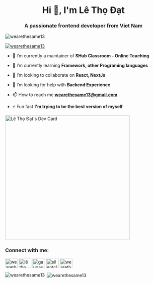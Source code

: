 <h1 align="center">Hi 👋, I'm Lê Thọ Đạt</h1>
<h3 align="center">A passionate frontend developer from Viet Nam</h3>

<p align="left"> <img src="https://komarev.com/ghpvc/?username=wearethesame13&label=Profile%20views&color=0e75b6&style=flat" alt="wearethesame13" /> </p>

<p align="left"> <a href="https://github.com/ryo-ma/github-profile-trophy"><img src="https://github-profile-trophy.vercel.app/?username=wearethesame13&theme=onedark" alt="wearethesame13" /></a> </p>

- 🔭 I’m currently a maintainer of **SHub Classroom - Online Teaching**

- 🌱 I’m currently learning **Framework, other Programing languages**

- 👯 I’m looking to collaborate on **React, NextJs**

- 🤝 I’m looking for help with **Backend Experience**

- 📫 How to reach me **wearethesame13@gmail.com**

- ⚡ Fun fact **I'm trying to be the best version of myself**

<a href="https://app.daily.dev/wearethesame13"><img src="https://api.daily.dev/devcards/2e6ee2b71a9a47deb8a17739a48ad461.png?r=sot" width="400" alt="Lê Thọ Đạt's Dev Card"/></a>
<h3 align="left">Connect with me:</h3>
<p align="left">
<a href="https://dev.to/wearethesame13" target="blank"><img align="center" src="https://cdn.jsdelivr.net/npm/simple-icons@3.0.1/icons/dev-dot-to.svg" alt="wearethesame13" height="30" width="40" /></a>
<a href="https://linkedin.com/in/lê thọ đạt" target="blank"><img align="center" src="https://raw.githubusercontent.com/rahuldkjain/github-profile-readme-generator/master/src/images/icons/Social/linked-in-alt.svg" alt="lê thọ đạt" height="30" width="40" /></a>
<a href="https://fb.com/gaugau.iu.huynhkimngoc" target="blank"><img align="center" src="https://raw.githubusercontent.com/rahuldkjain/github-profile-readme-generator/master/src/images/icons/Social/facebook.svg" alt="gaugau.iu.huynhkimngoc" height="30" width="40" /></a>
<a href="https://instagram.com/silentcloud15" target="blank"><img align="center" src="https://raw.githubusercontent.com/rahuldkjain/github-profile-readme-generator/master/src/images/icons/Social/instagram.svg" alt="silentcloud15" height="30" width="40" /></a>
<a href="https://www.hackerrank.com/wearethesame" target="blank"><img align="center" src="https://raw.githubusercontent.com/rahuldkjain/github-profile-readme-generator/master/src/images/icons/Social/hackerrank.svg" alt="wearethesame" height="30" width="40" /></a>
</p>

<p><img align="left" src="https://github-readme-stats.vercel.app/api/top-langs?username=wearethesame13&show_icons=true&locale=en&layout=compact" alt="wearethesame13" /></p>

<p>&nbsp;<img align="center" src="https://github-readme-stats.vercel.app/api?username=wearethesame13&show_icons=true&locale=en" alt="wearethesame13" /></p>

